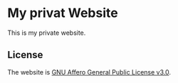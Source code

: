 # My privat Website
This is my private website. 

## License
The website is [GNU Affero General Public License v3.0](https://github.com/Dominik48N/website/blob/master/LICENSE).

